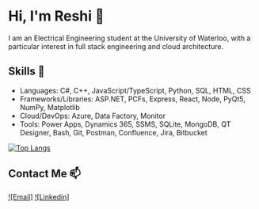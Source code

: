# Hi, I'm Reshi 👋

I am an Electrical Engineering student at the University of Waterloo, with a particular interest in full stack engineering and cloud architecture.

## Skills 🔭

- Languages: C#, C++, JavaScript/TypeScript, Python, SQL, HTML, CSS
- Frameworks/Libraries: ASP.NET, PCFs, Express, React, Node, PyQt5, NumPy, Matplotlib
- Cloud/DevOps: Azure, Data Factory, Monitor
- Tools: Power Apps, Dynamics 365, SSMS, SQLite, MongoDB, QT Designer, Bash, Git, Postman, Confluence, Jira, Bitbucket

[![Top Langs](https://github-readme-stats.vercel.app/api/top-langs/?username=ReshiAdavan&layout=compact&theme=dark)](https://github.com/anuraghazra/github-readme-stats)

## Contact Me 📫

[![Email]](mailto:rtadavan@uwaterloo.ca)
[![Linkedin]](https://www.linkedin.com/in/reshiadavan/)

<!--
**ReshiAdavan/ReshiAdavan** is a ✨ _special_ ✨ repository because its `README.md` (this file) appears on your GitHub profile.

Here are some ideas to get you started:

- 🔭 I’m currently working on ...
- 🌱 I’m currently learning ...
- 👯 I’m looking to collaborate on ...
- 🤔 I’m looking for help with ...
- 💬 Ask me about ...
- 📫 How to reach me: ...
- 😄 Pronouns: ...
- ⚡ Fun fact: ...
-->

